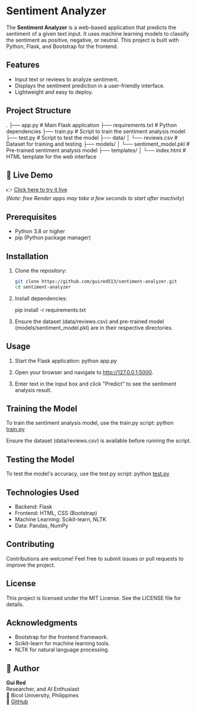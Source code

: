 # Sentiment Analyzer

The **Sentiment Analyzer** is a web-based application that predicts the sentiment of a given text input. It uses machine learning models to classify the sentiment as positive, negative, or neutral. This project is built with Python, Flask, and Bootstrap for the frontend.

## Features

- Input text or reviews to analyze sentiment.
- Displays the sentiment prediction in a user-friendly interface.
- Lightweight and easy to deploy.

## Project Structure
. ├── app.py # Main Flask application ├── requirements.txt # Python dependencies ├── train.py # Script to train the sentiment analysis model ├── test.py # Script to test the model ├── data/ │ └── reviews.csv # Dataset for training and testing ├── models/ │ └── sentiment_model.pkl # Pre-trained sentiment analysis model ├── templates/ │ └── index.html # HTML template for the web interface


## 🔗 Live Demo

👉 [Click here to try it live](https://sentiment-analyzer-tfs2.onrender.com)  
(*Note: free Render apps may take a few seconds to start after inactivity*)

## Prerequisites

- Python 3.8 or higher
- pip (Python package manager)

## Installation

1. Clone the repository:
   ```bash
   git clone https://github.com/guired513/sentiment-analyzer.git
   cd sentiment-analyzer

2. Install dependencies:

    pip install -r requirements.txt

3. Ensure the dataset (data/reviews.csv) and pre-trained model (models/sentiment_model.pkl) are in their respective directories.

## Usage
1. Start the Flask application:
    python app.py

2. Open your browser and navigate to http://127.0.0.1:5000.
3. Enter text in the input box and click "Predict" to see the sentiment analysis result.

## Training the Model

To train the sentiment analysis model, use the train.py script:
    python [train.py](http://_vscodecontentref_/6)

Ensure the dataset (data/reviews.csv) is available before running the script.

## Testing the Model

To test the model's accuracy, use the test.py script:
    python [test.py](http://_vscodecontentref_/7)

## Technologies Used

- Backend: Flask
- Frontend: HTML, CSS (Bootstrap)
- Machine Learning: Scikit-learn, NLTK
- Data: Pandas, NumPy

## Contributing

Contributions are welcome! Feel free to submit issues or pull requests to improve the project.

## License

This project is licensed under the MIT License. See the LICENSE file for details.

## Acknowledgments

- Bootstrap for the frontend framework.
- Scikit-learn for machine learning tools.
- NLTK for natural language processing.

## 👤 Author

**Gui Red**  
Researcher, and AI Enthusiast  
📍 Bicol University, Philippines  
🔗 [GitHub](https://github.com/guired513)
